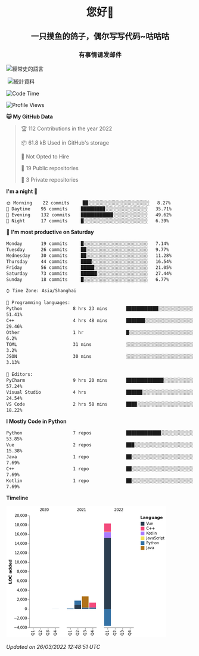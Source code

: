 

<!--
**kitUIN/kitUIN** is a ✨ _special_ ✨ repository because its `README.md` (this file) appears on your GitHub profile.

Here are some ideas to get you started:

- 🔭 I’m currently working on ...
- 🌱 I’m currently learning ...
- 👯 I’m looking to collaborate on ...
- 🤔 I’m looking for help with ...
- 💬 Ask me about ...
- 📫 How to reach me: ...
- 😄 Pronouns: ...
- ⚡ Fun fact: ...
-->
<h1 align="center">您好👋</h1>
<h2 align="center">一只摸鱼的鸽子，偶尔写写代码~咕咕咕</h2>
<h3 align="center">有事情请发邮件</h3>



<p><img align="center" src="https://github-readme-stats.vercel.app/api/top-langs?username=kitUIN&show_icons=true&theme=gruvbox&locale=cn&layout=compact" alt="經常史的語言" /></p>

<p>&nbsp;<img align="center" src="https://github-readme-stats.vercel.app/api?username=kitUIN&show_icons=true&theme=gruvbox&locale=cn" alt="統計資料" /></p>


<!--START_SECTION:waka-->
![Code Time](http://img.shields.io/badge/Code%20Time-458%20hrs%202%20mins-blue)

![Profile Views](http://img.shields.io/badge/Profile%20Views-63-blue)

**🐱 My GitHub Data** 

> 🏆 112 Contributions in the year 2022
 > 
> 📦 61.8 kB Used in GitHub's storage 
 > 
> 🚫 Not Opted to Hire
 > 
> 📜 19 Public repositories 
 > 
> 🔑 3 Private repositories  
 > 
**I'm a night 🦉** 

```text
🌞 Morning    22 commits     ██░░░░░░░░░░░░░░░░░░░░░░░   8.27% 
🌆 Daytime    95 commits     █████████░░░░░░░░░░░░░░░░   35.71% 
🌃 Evening    132 commits    ████████████░░░░░░░░░░░░░   49.62% 
🌙 Night      17 commits     █░░░░░░░░░░░░░░░░░░░░░░░░   6.39%

```
📅 **I'm most productive on Saturday** 

```text
Monday       19 commits     █░░░░░░░░░░░░░░░░░░░░░░░░   7.14% 
Tuesday      26 commits     ██░░░░░░░░░░░░░░░░░░░░░░░   9.77% 
Wednesday    30 commits     ██░░░░░░░░░░░░░░░░░░░░░░░   11.28% 
Thursday     44 commits     ████░░░░░░░░░░░░░░░░░░░░░   16.54% 
Friday       56 commits     █████░░░░░░░░░░░░░░░░░░░░   21.05% 
Saturday     73 commits     ██████░░░░░░░░░░░░░░░░░░░   27.44% 
Sunday       18 commits     █░░░░░░░░░░░░░░░░░░░░░░░░   6.77%

```


```text
⌚︎ Time Zone: Asia/Shanghai

💬 Programming languages: 
Python                   8 hrs 23 mins       ████████████░░░░░░░░░░░░░   51.41% 
C++                      4 hrs 48 mins       ███████░░░░░░░░░░░░░░░░░░   29.46% 
Other                    1 hr                █░░░░░░░░░░░░░░░░░░░░░░░░   6.2% 
TOML                     31 mins             ░░░░░░░░░░░░░░░░░░░░░░░░░   3.2% 
JSON                     30 mins             ░░░░░░░░░░░░░░░░░░░░░░░░░   3.13%

📝 Editors: 
PyCharm                  9 hrs 20 mins       ██████████████░░░░░░░░░░░   57.24% 
Visual Studio            4 hrs               ██████░░░░░░░░░░░░░░░░░░░   24.54% 
VS Code                  2 hrs 58 mins       ████░░░░░░░░░░░░░░░░░░░░░   18.22%

```

**I Mostly Code in Python** 

```text
Python                   7 repos             █████████████░░░░░░░░░░░░   53.85% 
Vue                      2 repos             ███░░░░░░░░░░░░░░░░░░░░░░   15.38% 
Java                     1 repo              ██░░░░░░░░░░░░░░░░░░░░░░░   7.69% 
C++                      1 repo              ██░░░░░░░░░░░░░░░░░░░░░░░   7.69% 
Kotlin                   1 repo              ██░░░░░░░░░░░░░░░░░░░░░░░   7.69%

```


**Timeline**

![Chart not found](https://raw.githubusercontent.com/kitUIN/kitUIN/main/charts/bar_graph.png) 


 *Updated on 26/03/2022 12:48:51 UTC*
<!--END_SECTION:waka-->
